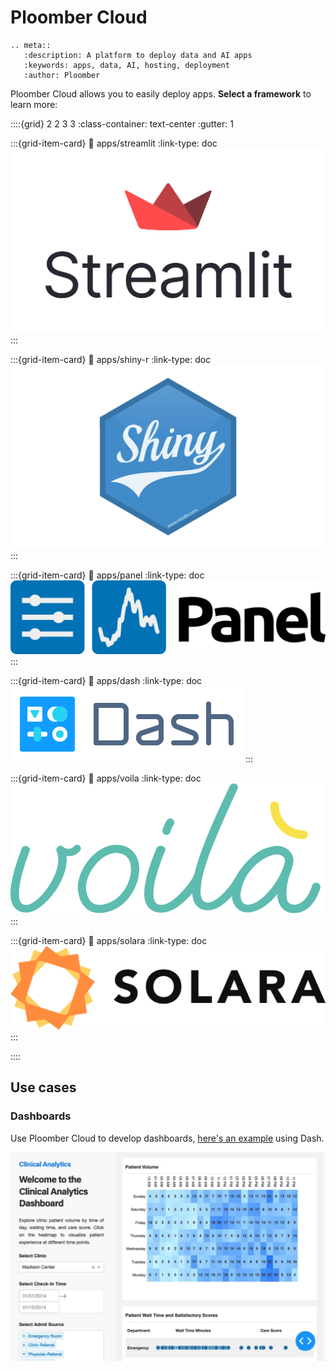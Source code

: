 # Ploomber Cloud

```{eval-rst}
.. meta::
   :description: A platform to deploy data and AI apps
   :keywords: apps, data, AI, hosting, deployment
   :author: Ploomber
```

Ploomber Cloud allows you to easily deploy apps. **Select a framework** to learn more:


::::{grid} 2 2 3 3
:class-container: text-center
:gutter: 1

:::{grid-item-card}
:link: apps/streamlit
:link-type: doc
![](static/logos/streamlit.png)
:::

:::{grid-item-card}
:link: apps/shiny-r
:link-type: doc
![](static/logos/shiny-r.png)
:::


:::{grid-item-card}
:link: apps/panel
:link-type: doc
![](static/logos/panel.png)
:::

:::{grid-item-card}
:link: apps/dash
:link-type: doc
![](static/logos/dash.png)
:::


:::{grid-item-card}
:link: apps/voila
:link-type: doc
![](static/logos/voila.svg)
:::

:::{grid-item-card}
:link: apps/solara
:link-type: doc
![](static/logos/solara.png)
:::


::::


## Use cases

### Dashboards

Use Ploomber Cloud to develop dashboards, [here's an example](https://github.com/ploomber/doc/tree/main/examples/dash/clinical-analytics) using Dash.

![](../examples/dash/clinical-analytics/screenshot.webp)